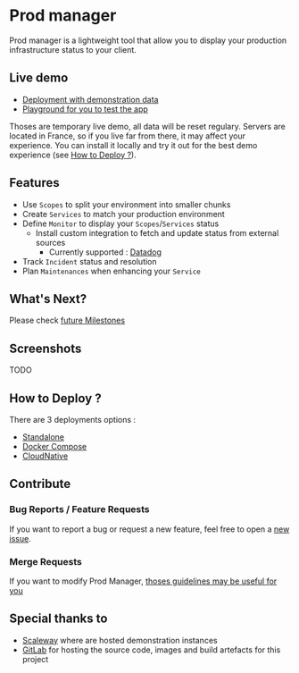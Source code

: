 # Prod manager

Prod manager is a lightweight tool that allow you to display your production infrastructure status to your client.


## Live demo

- [Deployment with demonstration data][demo-instance]
- [Playground for you to test the app][playground-instance]

Thoses are temporary live demo, all data will be reset regulary. Servers are located in France, so if you live far from there, it may affect your experience. You can install it locally and try it out for the best demo experience (see [How to Deploy ?](#how-to-deploy)).

## Features

- Use `Scopes` to split your environment into smaller chunks
- Create `Services` to match your production environment
- Define `Monitor` to display your `Scopes`/`Services` status
  - Install custom integration to fetch and update status from external sources
    - Currently supported : [Datadog][datadog]
- Track `Incident` status and resolution
- Plan `Maintenances` when enhancing your `Service`

## What's Next?

Please check [future Milestones][gitlab-milestones]

## Screenshots

TODO

## How to Deploy ?

There are 3 deployments options : 
- [Standalone][deploy-standalone]
- [Docker Compose][deploy-compose]
- [CloudNative][deploy-kubernetes]

## Contribute

### Bug Reports / Feature Requests

If you want to report a bug or request a new feature, feel free to open a [new issue][gitlab-new-issue].

### Merge Requests

If you want to modify Prod Manager, [thoses guidelines may be useful for you][contributing-manifest]

## Special thanks to

- [Scaleway][scaleway] where are hosted demonstration instances
- [GitLab][gitlab] for hosting the source code, images and build artefacts for this project


<!-- Links -->

[demo-instance]: https://demo.prod-manager.tiwabbit.fr
[playground-instance]: https://playground.prod-manager.tiwabbit.fr

[datadog]: https://datadoghq.com
[scaleway]: https://scaleway.com
[gitlab]: https://gitlab.com

[gitlab-milestones]: https://gitlab.com/prod-manager/prod-manager/-/milestones
[gitlab-new-issue]: https://gitlab.com/prod-manager/prod-manager/-/issues/new

[deploy-standalone]: deploy/standalone/README.md
[deploy-compose]: deploy/compose/README.md
[deploy-kubernetes]: deploy/kubernetes/README.md

[contributing-manifest]: CONTRIBUTING.md
